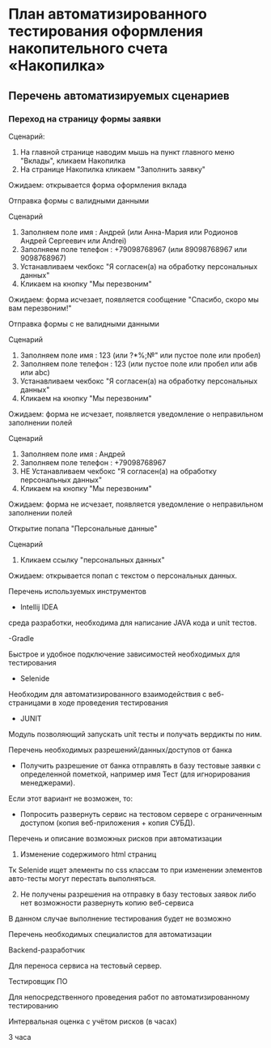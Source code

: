 # План автоматизированного тестирования оформления накопительного счета «Накопилка»

## Перечень автоматизируемых сценариев

### Переход на страницу формы заявки


Сценарий:

1. На главной странице наводим мышь на пункт главного меню "Вклады", кликаем Накопилка
2. На странице Накопилка кликаем "Заполнить заявку"

Ожидаем: открывается форма оформления вклада


Отправка формы с валидными данными

Сценарий

1. Заполняем поле имя : Андрей (или Анна-Мария или Родионов Андрей Cергеевич или Andrei)
2. Заполняем поле телефон : +79098768967 (или 89098768967 или 9098768967)
3. Устанавливаем чекбокс "Я согласен(а) на обработку персональных данных"
4. Кликаем на кнопку "Мы перезвоним"

Ожидаем: форма исчезает, появляется сообщение "Спасибо, скоро мы вам перезвоним!"



Отправка формы с не валидными данными


Сценарий

1. Заполняем поле имя : 123 (или ?*%;№" или пустое поле или пробел)
2. Заполняем поле телефон : 123 (или пустое поле или пробел или абв или abc)
3. Устанавливаем чекбокс "Я согласен(а) на обработку персональных данных"
4. Кликаем на кнопку "Мы перезвоним"


Ожидаем: форма не исчезает, появляется уведомление о неправильном заполнении полей



Сценарий

1. Заполняем поле имя : Андрей 
2. Заполняем поле телефон : +79098768967
3. НЕ Устанавливаем чекбокс "Я согласен(а) на обработку персональных данных"
4. Кликаем на кнопку "Мы перезвоним"

Ожидаем: форма не исчезает, появляется уведомление о неправильном заполнении полей


Открытие попапа "Персональные данные"


Сценарий

1. Кликаем ссылку "персональных данных"


Ожидаем: открывается попап с текстом о персональных данных.



Перечень используемых инструментов


- Intellij IDEA

среда разработки, необходима для написание JAVA кода и unit тестов.


-Gradle 

Быстрое и удобное подключение зависимостей необходимых для тестирования


- Selenide


Необходим для автоматизированного взаимодействия с веб-страницами в ходе проведения тестирования 


- JUNIT


Модуль позволяющий запускать unit тесты и получать вердикты по ним.



Перечень необходимых разрешений/данных/доступов от банка


- Получить разрешение от банка отправлять в базу тестовые заявки с определенной пометкой, например имя Тест (для игнорирования менеджерами).

Если этот вариант не возможен, то:

- Попросить развернуть сервис на тестовом сервере с ограниченным доступом (копия веб-приложения + копия СУБД).



Перечень и описание возможных рисков при автоматизации



1. Изменение содержимого html страниц


Тк Selenide ищет элементы по css классам то при изменении элементов авто-тесты могут перестать выполняться.

  

2. Не получены разрешения на отправку в базу тестовых заявок либо нет возможности развернуть копию веб-сервиса


В данном случае выполнение тестирования будет не возможно




Перечень необходимых специалистов для автоматизации


Backend-разработчик

Для переноса сервиса на тестовый сервер.


Тестировщик ПО


Для непосредственного проведения работ по автоматизированному тестированию



Интервальная оценка с учётом рисков (в часах)


3 часа
